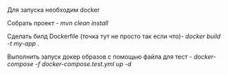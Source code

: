 <p>Для запуска необходим docker</p> 
<p>Собрать проект - <i>mvn clean install</i></p>
<p>Сделать билд Dockerfile (точка тут не просто так если что)- <i>docker build -t my-app .</i></p>
<p>Выполнить запуск докер образов с помощью файла для тест - <i>docker-compose -f docker-compose.test.yml up -d</i> </p>
